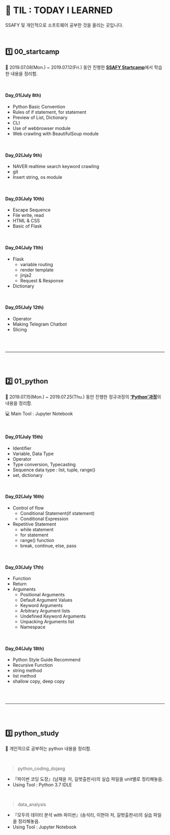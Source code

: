 # :pencil: TIL : TODAY I LEARNED

SSAFY 및 개인적으로 소프트웨어 공부한 것을 올리는 곳입니다.

<br>

## :one: 00_startcamp

:round_pushpin: 2019.07.08(Mon.) ~ 2019.07.12(Fri.) 동안 진행한 <u>**SSAFY Startcamp**</u>에서 학습한 내용을 정리함.

<br>

#### Day_01(July 8th)

- Python Basic Convention
- Rules of if statement, for statement
- Preview of List, Dictionary
- CLI
- Use of webbrowser module
- Web crawling with BeautifulSoup module

<br>

#### Day_02(July 9th)

- NAVER realtime search keyword crawling
- git
- Insert string, os module

<br>

#### Day_03(July 10th)

- Escape Sequence
- File write, read
- HTML & CSS
- Basic of Flask

<br>

#### Day_04(July 11th)

- Flask
  - variable routing
  - render template
  - jinja2
  - Request & Response
- Dictionary

<br>

#### Day_05(July 12th)

- Operator
- Making Telegram Chatbot
- Slicing

<br>

<br>

----

<br>

<br>

## :two: 01_python

:round_pushpin: 2019.07.15(Mon.) ~ 2019.07.25(Thu.) 동안 진행한 정규과정의 <u>**'Python'과정**</u>의 내용을 정리함.

:computer: Main Tool : Jupyter Notebook

<br>

#### Day_01(July 15th)

- Identifier
- Variable, Data Type
- Operator
- Type conversion, Typecasting
- Sequence data type : list, tuple, range()
- set, dictionary

<br>

#### Day_02(July 16th)

- Control of flow
  - Conditional Statement(if statement)
  - Conditional Expression
- Repetitive Statement
  - while statement
  - for statement
  - range() function
  - break, continue, else, pass

<br>

#### Day_03(July 17th)

- Function
- Return
- Arguments
  - Positional Arguments
  - Default Argument Values
  - Keyword Arguments
  - Arbitrary Argument lists
  - Undefined Keyword Arguments
  - Unpacking Arguments list
  - Namespace

<br>

#### Day_04(July 18th)

- Python Style Guide Recommend
- Recursive Function
- string method
- list method
- shallow copy, deep copy

<br><br>

----

<br>

<br>

## :three: python_study

:round_pushpin: 개인적으로 공부하는 python 내용을 정리함.

<br>

> python_coding_dojang

- 『파이썬 코딩 도장』(남재윤 저, 길벗출판사)의 실습 파일을 unit별로 정리해놓음.
- Using Tool : Python 3.7 IDLE

<br>

> data_analysis

- 『모두의 데이터 분석 with 파이썬』(송석리, 이현아 저, 길벗출판사)의 실습 파일을 정리해놓음.
- Using Tool : Jupyter Notebook